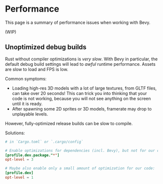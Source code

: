 # Performance

This page is a summary of performance issues when working with Bevy.

(WIP)

## Unoptimized debug builds

Rust without compiler optimizations is *very slow*. With Bevy in
particular, the default debug build settings will lead to *awful* runtime
performance. Assets are slow to load and FPS is low.

Common symptoms:
  - Loading high-res 3D models with a lot of large textures, from GLTF
    files, can take over 20 seconds! This can trick you into thinking
    that your code is not working, because you will not see anything on
    the screen until it is ready.
  - After spawning some 2D sprites or 3D models, framerate may drop to
    unplayable levels.

However, fully-optimized release builds can be slow to compile.

Solutions:

```toml
# in `Cargo.toml` or `.cargo/config`

# Enable optimizations for dependencies (incl. Bevy), but not for our code:
[profile.dev.package."*"]
opt-level = 3

# Maybe also enable only a small amount of optimization for our code:
[profile.dev]
opt-level = 1
```
